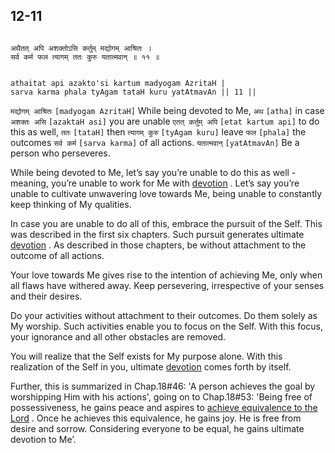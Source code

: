 ## 12-11


```shloka-sa

अथैतत् अपि अशक्तोऽसि कर्तुम् मद्योगम् आश्रितः ।
सर्व कर्म फल त्यागम् ततः कुरु यतात्मवान् ॥ ११ ॥

```
```shloka-sa-hk

athaitat api azakto'si kartum madyogam AzritaH |
sarva karma phala tyAgam tataH kuru yatAtmavAn || 11 ||

```
`मद्योगम् आश्रितः` `[madyogam AzritaH]` While being devoted to Me, `अथ` `[atha]` in case `अशक्तः असि` `[azaktaH asi]` you are unable `एतत् कर्तुम् अपि` `[etat kartum api]` to do this as well, `ततः` `[tataH]` then `त्यागम् कुरु` `[tyAgam kuru]` leave `फल` `[phala]` the outcomes `सर्व कर्म` `[sarva karma]` of all actions. `यतात्मवान्` `[yatAtmavAn]` Be a person who perseveres.

While being devoted to Me, let’s say you’re unable to do this as well - meaning, you’re unable to work for Me with 
[devotion](bhakti_a_defn)
. Let’s say you’re unable to cultivate unwavering love towards Me, being unable to constantly keep thinking of My qualities.

In case you are unable to do all of this, embrace the pursuit of the Self. This was described in the first six chapters. Such pursuit generates ultimate 
[devotion](bhakti_a_defn)
. As described in those chapters, be without attachment to the outcome of all actions. 

Your love towards Me gives rise to the intention of achieving Me, only when all flaws have withered away. Keep persevering, irrespective of your senses and their desires.

Do your activities without attachment to their outcomes. Do them solely as My worship. Such activities enable you to focus on the Self. With this focus, your ignorance and all other obstacles are removed. 

You will realize that the Self exists for My purpose alone. With this realization of the Self in you, ultimate 
[devotion](bhakti_a_defn)
 comes forth by itself.

Further, this is summarized in Chap.18#46: 'A person achieves the goal by worshipping Him with his actions', going on to Chap.18#53: 'Being free of possessiveness, he gains peace and aspires to 
[achieve equivalence to the Lord](Moksha)
. Once he achieves this equivalence, he gains joy. He is free from desire and sorrow. Considering everyone to be equal, he gains ultimate devotion to Me’.



